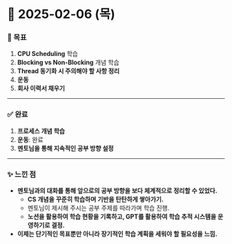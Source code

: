 # 📅 2025-02-06 (목)

### 🎯 목표
1. **CPU Scheduling** 학습
2. **Blocking vs Non-Blocking** 개념 학습
3. **Thread 동기화 시 주의해야 할 사항 정리**
4. **운동**
5. **회사 이력서 채우기**

---

### ✅ 완료
1. **프로세스 개념 학습**
2. **운동**: 완료
3. **멘토님을 통해 지속적인 공부 방향 설정**

---

### ✨ 느낀 점
- **멘토님과의 대화를 통해 앞으로의 공부 방향을 보다 체계적으로 정리할 수 있었다.**  
  - **CS 개념을 꾸준히 학습하며 기반을 탄탄하게 쌓아가기.**  
  - 멘토님이 제시해 주시는 공부 주제를 따라가며 학습 진행.  
  - **노션을 활용하여 학습 현황을 기록하고, GPT를 활용하여 학습 추적 시스템을 운영하기로 결정.**  
- **이제는 단기적인 목표뿐만 아니라 장기적인 학습 계획을 세워야 할 필요성을 느낌.**  
